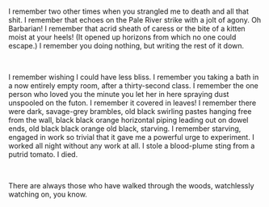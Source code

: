<br>

I remember two other times when you strangled me to death and all that shit. I
remember that echoes on the Pale River strike with a jolt of agony. 
Oh Barbarian! I remember that acrid sheath of caress or the bite of a kitten
moist at your heels!
(It opened up horizons from which no one could escape.)
I remember you doing nothing, but writing the rest of it down.

<br>

I remember wishing I could have less bliss. I remember you taking a bath in a
now entirely empty room, after a thirty-second class. I remember the one person
who loved you the minute you let her in here spraying dust unspooled on the
futon. I remember it covered in leaves! I remember there were dark, savage-grey
brambles, old black swirling pastes hanging free from the wall, black black
orange horizontal piping leading out on dowel ends, old black black orange old
black, starving. I remember starving, engaged in work so trivial that it gave me
a powerful urge to experiment. I worked all night without any work at all. I
stole a blood-plume sting from a putrid tomato. I died.

<br>

There are always those who have walked through the woods, watchlessly watching
on, you know.

<br>
<br>

